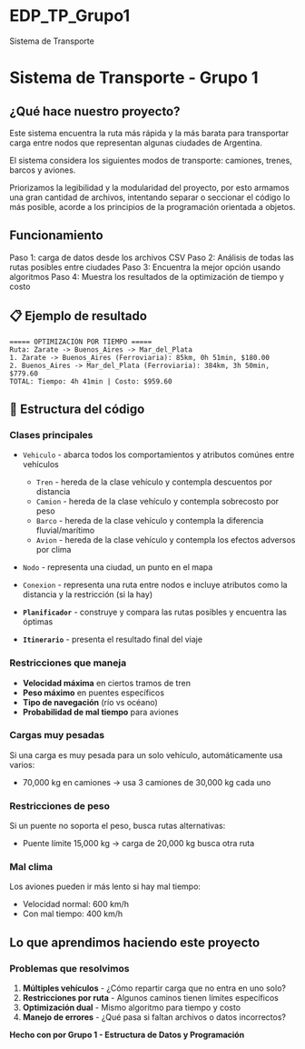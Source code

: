 # EDP_TP_Grupo1
Sistema de Transporte
# Sistema de Transporte - Grupo 1

## ¿Qué hace nuestro proyecto?

Este sistema encuentra la ruta más rápida y la más barata para transportar carga entre nodos que representan algunas ciudades de Argentina. 

El sistema considera los siguientes modos de transporte: camiones, trenes, barcos y aviones.

Priorizamos la legibilidad y la modularidad del proyecto, por esto armamos una gran cantidad de archivos, intentando separar o seccionar el código lo más posible, acorde a los principios de la programación orientada a objetos.

## Funcionamiento

Paso 1: carga de datos desde los archivos CSV
Paso 2: Análisis de todas las rutas posibles entre ciudades
Paso 3: Encuentra la mejor opción usando algoritmos 
Paso 4: Muestra los resultados de la optimización de tiempo y costo



## 📋 Ejemplo de resultado

```
===== OPTIMIZACIÓN POR TIEMPO =====
Ruta: Zarate -> Buenos_Aires -> Mar_del_Plata
1. Zarate -> Buenos_Aires (Ferroviaria): 85km, 0h 51min, $180.00
2. Buenos_Aires -> Mar_del_Plata (Ferroviaria): 384km, 3h 50min, $779.60
TOTAL: Tiempo: 4h 41min | Costo: $959.60
```

## 🔧 Estructura del código

### Clases principales
  - `Vehiculo` - abarca todos los comportamientos y atributos comúnes entre vehículos
    - `Tren` - hereda de la clase vehículo y contempla descuentos por distancia
    - `Camion` - hereda de la clase vehículo y contempla sobrecosto por peso
    - `Barco` - hereda de la clase vehículo y contempla la diferencia fluvial/marítimo
    - `Avion` - hereda de la clase vehículo y contempla los efectos adversos por clima

- `Nodo` - representa una ciudad, un punto en el mapa
- `Conexion` - representa una ruta entre nodos e incluye atributos como la distancia y la restricción (si la hay)
- **`Planificador`** - construye y compara las rutas posibles y encuentra las óptimas
- **`Itinerario`** - presenta el resultado final del viaje

### Restricciones que maneja
- **Velocidad máxima** en ciertos tramos de tren
- **Peso máximo** en puentes específicos
- **Tipo de navegación** (río vs océano)
- **Probabilidad de mal tiempo** para aviones





### Cargas muy pesadas
Si una carga es muy pesada para un solo vehículo, automáticamente usa varios:
- 70,000 kg en camiones → usa 3 camiones de 30,000 kg cada uno

### Restricciones de peso
Si un puente no soporta el peso, busca rutas alternativas:
- Puente límite 15,000 kg → carga de 20,000 kg busca otra ruta

### Mal clima
Los aviones pueden ir más lento si hay mal tiempo:
- Velocidad normal: 600 km/h
- Con mal tiempo: 400 km/h

## Lo que aprendimos haciendo este proyecto

### Problemas que resolvimos
1. **Múltiples vehículos** - ¿Cómo repartir carga que no entra en uno solo?
2. **Restricciones por ruta** - Algunos caminos tienen límites específicos
3. **Optimización dual** - Mismo algoritmo para tiempo y costo
4. **Manejo de errores** - ¿Qué pasa si faltan archivos o datos incorrectos?




**Hecho con por Grupo 1 - Estructura de Datos y Programación**